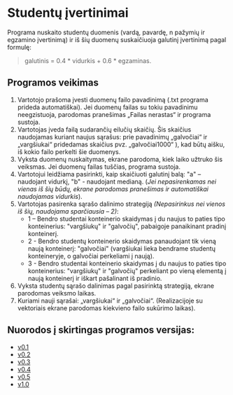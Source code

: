 # Studentų įvertinimai

Programa nuskaito studentų duomenis (vardą, pavardę, n pažymių ir egzamino įvertinimą) ir iš šių duomenų suskaičiuoja galutinį įvertinimą pagal formulę:
> galutinis = 0.4 * vidurkis + 0.6 * egzaminas.

## Programos veikimas
1. Vartotojo prašoma įvesti duomenų failo pavadinimą (.txt programa prideda automatiškai). Jei duomenų failas su tokiu pavadinimu neegzistuoja, parodomas pranešimas „Failas nerastas“ ir programa sustoja.
2. Vartotojas įveda failą sudarančių eilučių skaičių. Šis skaičius naudojamas kuriant naujus sąrašus: prie pavadinimų „galvočiai“ ir „vargšiukai“ pridedamas skaičius  pvz. „galvočiai1000“ ), kad būtų aišku, iš kokio failo perkelti šie duomenys.
3. Vyksta duomenų nuskaitymas, ekrane parodoma, kiek laiko užtruko šis veiksmas. Jei duomenų failas tuščias, programa sustoja.
4. Vartotojui leidžiama pasirinkti, kaip skaičiuoti galutinį balą: "a" – naudojant vidurkį, "b" - naudojant medianą. (*Jei nepasirenkamas nei vienas iš šių būdų, ekrane parodomas pranešimas ir automatiškai naudojamas vidurkis*). 
5. Vartotojas pasirenka sąrašo dalinimo strategiją *(Nepasirinkus nei vienos iš šių, naudojama sparčiausia – 2)*:
   * 1 – Bendro studentai konteinerio skaidymas į du naujus to paties tipo konteinerius: "vargšiukų" ir "galvočių", pabaigoje panaikinant pradinį konteinerį.
   * 2 - Bendro studentų konteinerio skaidymas panaudojant tik vieną naują konteinerį: "galvočiai" (vargšiukai lieka bendrame studentų konteineryje, o galvočiai perkeliami į naują).
   * 3 - Bendro studentai konteinerio skaidymas į du naujus to paties tipo konteinerius: "vargšiukų" ir "galvočių" perkeliant po vieną elementą į naują konteinerį ir iškart pašalinant iš pradinio.
6. Vyksta studentų sąrašo dalinimas pagal pasirinktą strategiją, ekrane parodomas veiksmo laikas.
7. Kuriami nauji sąrašai: „vargšiukai“ ir „galvočiai“. (Realizacijoje su vektoriais ekrane parodomas kiekvieno failo sukūrimo laikas).
   
## Nuorodos į skirtingas programos versijas:
 * [v0.1](https://github.com/sandra0828/studentuIvertinimai/tree/v0.1)
 * [v0.2](https://github.com/sandra0828/studentuIvertinimai/tree/v0.2)
 * [v0.3](https://github.com/sandra0828/studentuIvertinimai/tree/v0.3)
 * [v0.4](https://github.com/sandra0828/studentuIvertinimai/tree/v0.4)
 * [v0.5](https://github.com/sandra0828/studentuIvertinimai/tree/v0.5)
 * [v1.0](https://github.com/sandra0828/studentuIvertinimai/tree/v1.0)
   
